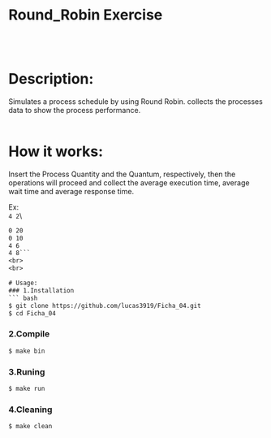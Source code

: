 # Round_Robin Exercise
<br>
<br>

# Description:
Simulates a process schedule by using Round Robin.
collects the processes data to show the process performance.
<br>
<br>

# How it works:
Insert the Process Quantity and the Quantum, respectively, then the operations will proceed and collect the average execution time, average wait time and average response time.

Ex:\
```4 2```\
```4 2
0 20
0 10
4 6
4 8```
<br>
<br>

# Usage:
### 1.Installation
``` bash
$ git clone https://github.com/lucas3919/Ficha_04.git
$ cd Ficha_04
```

### 2.Compile
``` bash
$ make bin
```

### 3.Runing
``` bash
$ make run
```

### 4.Cleaning
``` bash
$ make clean
```
